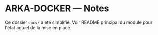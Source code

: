 # ARKA-DOCKER — Notes

Ce dossier `docs/` a été simplifié. Voir README principal du module pour l'état actuel de la mise en place.

